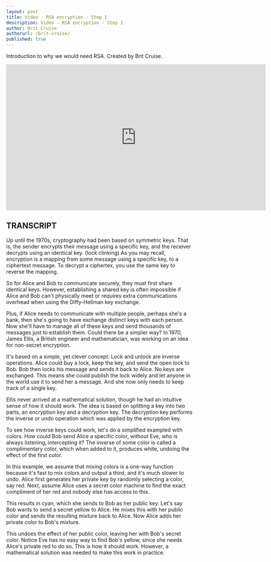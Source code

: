 ```yaml
---
layout: post
title: Video - RSA encryption - Step 1
description: Video - RSA encryption - Step 1
author: Brit Cruise
authorurl: /brit-cruise/
published: true
---
```


<p>Introduction to why we would need RSA. Created by Brit Cruise.</p>

<center><iframe width="700" height="394" src="https://www.youtube.com/embed/EPXilYOa71c" frameborder="0" allowfullscreen></iframe></center>

<h2>TRANSCRIPT</h2>

Up until the 1970s, cryptography had been based on symmetric keys. That is, the sender encrypts their message using a specific key, and the receiver decrypts using an identical key. (lock clinking) As you may recall, encryption is a mapping from some message using a specific key, to a ciphertext message. To decrypt a ciphertex, you use the same key to reverse the mapping. 

So for Alice and Bob to communicate securely, they must first share identical keys. However, establishing a shared key is often impossible if Alice and Bob can't physically meet or requires extra communications overhead when using the Diffy-Hellman key exchange. 

Plus, if Alice needs to communicate with multiple people, perhaps she's a bank, then she's going to have exchange distinct keys with each person. Now she'll have to manage all of these keys and send thousands of messages just to establish them. Could there be a simpler way? In 1970, James Ellis, a British engineer and mathematician, was working on an idea for non-secret encryption. 

It's based on a simple, yet clever concept: Lock and unlock are inverse operations. Alice could buy a lock, keep the key, and send the open lock to Bob. Bob then locks his message and sends it back to Alice. No keys are exchanged. This means she could publish the lock widely and let anyone in the world use it to send her a message. And she now only needs to keep track of a single key. 

Ellis never arrived at a mathematical solution, though he had an intuitive sense of how it should work. The idea is based on splitting a key into two parts, an encryption key and a decryption key. The decryption key performs the inverse or undo operation which was applied by the encryption key. 

To see how inverse keys could work, let's do a simplified exampled with colors. How could Bob send Alice a specific color, without Eve, who is always listening, intercepting it? The inverse of some color is called a complimentary color, which when added to it, produces white, undoing the effect of the first color. 

In this example, we assume that mixing colors is a one-way function because it's fast to mix colors and output a third, and it's much slower to undo. Alice first generates her private key by randomly selecting a color, say red. Next, assume Alice uses a secret color machine to find the exact compliment of her red and nobody else has access to this. 

This results in cyan, which she sends to Bob as her public key. Let's say Bob wants to send a secret yellow to Alice. He mixes this with her public color and sends the resulting mixture back to Alice. Now Alice adds her private color to Bob's mixture. 

This undoes the effect of her public color, leaving her with Bob's secret color. Notice Eve has no easy way to find Bob's yellow, since she needs Alice's private red to do so. This is how it should work. However, a mathematical solution was needed to make this work in practice.

